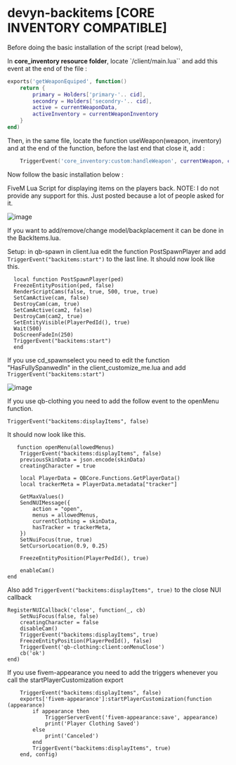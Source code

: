 # devyn-backitems [CORE INVENTORY COMPATIBLE]

Before doing the basic installation of the script (read below), 

In **core_inventory resource folder**, locate `/client/main.lua`` and add this event at the end of the file :
```lua 
exports('getWeaponEquiped', function()
    return { 
        primary = Holders['primary-'.. cid],
        secondry = Holders['secondry-'.. cid],
        active = currentWeaponData,
        activeInventory = currentWeaponInventory
    }
end)
```

Then, in the same file, locate the function useWeapon(weapon, inventory) and at the end of the function, before the last end that close it, add :
```lua
    TriggerEvent('core_inventory:custom:handleWeapon', currentWeapon, currentWeaponData, currentWeaponInventory)
```

Now follow the basic installation below :

FiveM Lua Script for displaying items on the players back.
NOTE: I do not provide any support for this. Just posted because a lot of people asked for it.

![image](https://user-images.githubusercontent.com/7463741/154128851-a8325962-1ef3-4a08-ad5e-048dcb0e023b.png)

If you want to add/remove/change model/backplacement it can be done in the BackItems.lua.



Setup:
  in qb-spawn in client.lua edit the function PostSpawnPlayer and add ```TriggerEvent("backitems:start")``` to the last line.
  It should now look like this.
  ```  
    local function PostSpawnPlayer(ped)
    FreezeEntityPosition(ped, false)
    RenderScriptCams(false, true, 500, true, true)
    SetCamActive(cam, false)
    DestroyCam(cam, true)
    SetCamActive(cam2, false)
    DestroyCam(cam2, true)
    SetEntityVisible(PlayerPedId(), true)
    Wait(500)
    DoScreenFadeIn(250)
    TriggerEvent("backitems:start")
    end
```

If you use cd_spawnselect you need to edit the function "HasFullySpanwedIn" in the client_customize_me.lua and add  ```TriggerEvent("backitems:start")```

![image](https://user-images.githubusercontent.com/7463741/154318777-3c59ce86-47c6-4f11-b51e-5df52666ed10.png)


If you use qb-clothing you need to add the follow event to the openMenu function.

```TriggerEvent("backitems:displayItems", false)``` 

It should now look like this.

```
   function openMenu(allowedMenus)
    TriggerEvent("backitems:displayItems", false)
    previousSkinData = json.encode(skinData)
    creatingCharacter = true

    local PlayerData = QBCore.Functions.GetPlayerData()
    local trackerMeta = PlayerData.metadata["tracker"]

    GetMaxValues()
    SendNUIMessage({
        action = "open",
        menus = allowedMenus,
        currentClothing = skinData,
        hasTracker = trackerMeta,
    })
    SetNuiFocus(true, true)
    SetCursorLocation(0.9, 0.25)

    FreezeEntityPosition(PlayerPedId(), true)

    enableCam()
end
```

Also add ```TriggerEvent("backitems:displayItems", true)``` to the close NUI callback
```
RegisterNUICallback('close', function(_, cb)
    SetNuiFocus(false, false)
    creatingCharacter = false
    disableCam()
    TriggerEvent("backitems:displayItems", true)
    FreezeEntityPosition(PlayerPedId(), false)
    TriggerEvent('qb-clothing:client:onMenuClose')
    cb('ok')
end)

```

If you use fivem-appearance you need to add the triggers whenever you call the startPlayerCustomization export

```	
	TriggerEvent("backitems:displayItems", false)
	exports['fivem-appearance']:startPlayerCustomization(function (appearance)
		if appearance then
			TriggerServerEvent('fivem-appearance:save', appearance)
			print('Player Clothing Saved')
		else
			print('Canceled')
		end
		TriggerEvent("backitems:displayItems", true)
	end, config)
 ```
